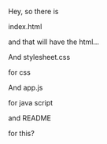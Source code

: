 Hey, so there is

index.html

and that will have the html...

And stylesheet.css

for css

And app.js


for java script

and README 

for this?
